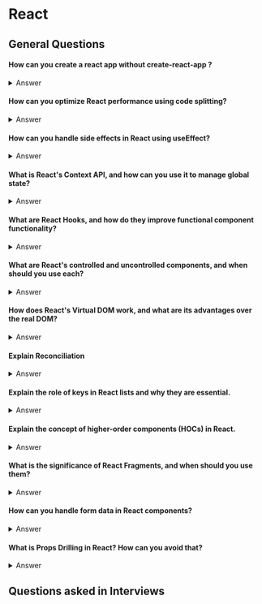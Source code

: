 # React

## General Questions

#### How can you create a react app without create-react-app ?

<details>
<summary>Answer</summary>
<p>

- `create-react-app` provides a convenient way to set up a new React project with a predefined structure and development environment, creating a React app from scratch gives you more control over the configuration and dependencies
- Below there are two ways listed
  - using CDN
  - by installing all dependencies needed and configuring them

**1. Using CDN**

- Creating a React app using a CDN (Content Delivery Network) involves linking to external libraries directly in your HTML file, rather than setting up a local development environment with tools like Babel and Webpack.

* This approach is simpler but might not provide all the features and conveniences of a full development environment.

```html
<!-- index.html -->
<!DOCTYPE html>
<html>
  <head>
    <title>React App with CDN</title>
  </head>
  <body>
    <div id="root"></div>

    <!-- React and React-DOM CDNs -->
    <script src="https://cdn.jsdelivr.net/npm/react@17/umd/react.production.min.js"></script>
    <script src="https://cdn.jsdelivr.net/npm/react-dom@17/umd/react-dom.production.min.js"></script>

    <!-- Your React component code -->
    <script>
      // Define your React component
      function App() {
        return React.createElement("div", null, "Hello, React with CDN!");
      }

      // Render the React component
      ReactDOM.render(
        React.createElement(App),
        document.getElementById("root")
      );
    </script>
  </body>
</html>
```

**2. Setting up by installing dependencies**

- Initialize Package.json : `npm init`
- Install React and React-DOM : `npm i react react-dom`
- Create index.html to server the app

```html
<!-- index.html-->
<!DOCTYPE html>
<html>
  <head>
    <title>My React App</title>
  </head>
  <body>
    <div id="root"></div>
    <script src="./src/index.js"></script>
  </body>
</html>
```

- Create react component

```jsx
// src/index.js

import React from "react";
import ReactDOM from "react-dom";
import App from "./App"; // Create this file

ReactDOM.render(<App />, document.getElementById("root"));
```

- Intall Bable and Webpack : `npm @babel/core @babel/preset-env @babel/preset-react babel-loader webpack webpack-cli webpack-dev-server --save-dev`
- Create Babel Configuration
- Create Webpack configuration

</p>
</details>

#### How can you optimize React performance using code splitting?

<details>
<summary>Answer</summary>
<p>

- Code splitting involves breaking your application into smaller chunks (bundling) and loading them on demand.
- React.lazy and Suspense are used to achieve code splitting, which can significantly reduce the initial loading time of your application.

Code example using React.lazy and Suspense:

```jsx
import React, { lazy, Suspense } from "react";

const LazyComponent = lazy(() => import("./LazyComponent"));

const App = () => {
  return (
    <Suspense fallback={<div>Loading...</div>}>
      <LazyComponent />
    </Suspense>
  );
};
```

</p>
</details>

#### How can you handle side effects in React using useEffect?

<details>
<summary>Answer</summary>
<p>

The useEffect hook allows you to perform side effects in functional components. You can use it to handle tasks like data fetching, subscriptions, or manually changing the DOM.

Code example:

```jsx
import React, { useEffect, useState } from 'react';

const MyComponent = () => {
 const [data, setData] = useState([]);

 useEffect(() => {
  // Fetch data from an API
  fetch('https://lnkd.in/d5PWjfXF')
   .then((response) => response.json())
   .then((data) => setData(data));
 }, []);

 return (
  // Display data here
 );
};
```

</p>
</details>

#### What is React's Context API, and how can you use it to manage global state?

<details>
<summary>Answer</summary>
<p>

React's Context API provides a way to pass data through the component tree without having to pass props manually at every level. It enables efficient global state management in applications, allowing components to access and update shared data.

Code Example:

```jsx
// Creating a context
const MyContext = React.createContext();

// Using the context provider
const MyProvider = ({ children }) => {
  const [state, setState] = React.useState(initialState);
  return (
    <MyContext.Provider value={{ state, setState }}>
      {children}
    </MyContext.Provider>
  );
};

// Consuming the context in a component
const MyComponent = () => {
  const { state, setState } = React.useContext(MyContext);
  // Use state and setState here
};
```

</p>
</details>

#### What are React Hooks, and how do they improve functional component functionality?

<details>
<summary>Answer</summary>
<p>

React Hooks are functions that enable functional components to use state and other React features without writing a class. They make it easier to reuse logic and manage component state in functional components.

```jsx
import React, { useState } from "react";

const Counter = () => {
  const [count, setCount] = useState(0);

  const handleIncrement = () => {
    setCount(count + 1);
  };

  return (
    <div>
      <p>Count: {count}</p>
      <button onClick={handleIncrement}>Increment</button>
    </div>
  );
};
```

</p>
</details>

#### What are React's controlled and uncontrolled components, and when should you use each?

<details>
<summary>Answer</summary>
<p>

Controlled components have their state controlled by React through props and react to user input via event handlers. Uncontrolled components store their state internally in the DOM and are controlled by the DOM itself.

Code example of a controlled component:

```jsx
import React, { useState } from "react";

const MyInput = () => {
  const [value, setValue] = useState("");

  const handleChange = (event) => {
    setValue(event.target.value);
  };

  return <input type="text" value={value} onChange={handleChange} />;
};
```

</p>
</details>

#### How does React's Virtual DOM work, and what are its advantages over the real DOM?

<details>
<summary>Answer</summary>
<p>

React's Virtual DOM is a representation of the actual DOM (Document Object Model) in memory, and it acts as an intermediary between your React components and the real browser DOM.
Steps:

1. Initial Rendering
   When you create a React component, it's not directly rendered to the actual DOM. Instead, React creates a virtual representation of that component in memory.
2. Virtual DOM Tree
   This virtual representation, often called the Virtual DOM tree, is a lightweight copy of the actual DOM. It's a tree structure where each node represents a component or an element and its properties.
3. Component Updates
   When a component's state or props change, a process called "reconciliation" begins. React calculates the difference between the previous Virtual DOM tree and the updated one.
4. Diffing Algorithm
   The diffing algorithm efficiently identifies the minimal number of changes needed to transition from the old Virtual DOM tree to the new one. This optimization helps in minimizing direct manipulation of the actual DOM, which can be a costly operation.
5. Updating Actual DOM
   Once the minimal set of changes is determined, React applies those changes to the real DOM. However, it does this in a highly optimized manner, reducing the number of expensive DOM operations.
6. Performance Gains
   By using this approach, React reduces the need to frequently update the actual DOM directly. Instead of re-rendering the entire page, React only updates the specific parts of the page that have changed, resulting in improved performance and a smoother user experience.

</p>
</details>

#### Explain Reconciliation

<details>
<summary>Answer</summary>
<p>

**Reconciliation (in React):**

- Reconciliation is the process in which React updates the user interface (UI) to reflect changes in the application's state or props.
- It's a core part of how React manages updates efficiently.
- When you make changes to a component's state or props, React doesn't immediately update the actual Document Object Model (DOM) in the browser.
- Instead, it performs a series of steps to calculate the difference between the previous state of the UI (represented by the Virtual DOM) and the new state.
- This difference is often referred to as the "diff."

  Here's how the reconciliation process works:

- A component's state or props change.
- React generates a new Virtual DOM representation of the component.
- React compares the new Virtual DOM with the previous one using a diffing algorithm.
- The algorithm determines the minimal set of changes needed to update the actual DOM.
- Only the necessary changes are applied to the real DOM, resulting in a more efficient update process.

**Diffing Algorithm**

Some concepts used by this algorithm are :

- Two elements of different types will produce different trees.
- Breadth-First Search (BFS) is applied because if a node is found as changed, it will re-render the entire subtree hence - Depth First Approach is not exactly optimal. (Ref: Fig.2)
- When comparing two elements of the same type, keep the underlying node as same and only update changes in attributes or styles.
- React uses optimizations so that a minimal difference can be calculated in O(N) efficiently using this Algorithm.

- Steps of Diffing Process
  - Tree level Diffing
  - Component level Diffing
  - Element Level diffing

<!-- **Steps of Diffing Process at 3 levels**:

1. Tree-level Diffing

   - **Generate Virtual DOM Trees:** Create virtual representations of the component trees for both the previous and current states.
   - **Root Node Comparison:** Compare the root nodes of the previous and current Virtual DOM trees.
   - **Component Identity Check:** Determine whether the root components are the same. If they are not, the entire sub-tree is marked for updates.

2. Component-level Diffing

   - Once differences at the tree level are identified, React drills down to the individual components that need updating. The steps at the component level are as follows:

   - **Component Type Check:** Check whether the types of the components (e.g., functional, class-based) are the same in the previous and current states.

   - **Props and State Comparison:** Compare the props and state of the components. If there are differences, the component is marked for updates.

   - **Update or Replace:** If a component is marked for an update, React decides whether to update the component in place or replace it with a new one.

3. Element-level Diffing

   - At the lowest level, React compares the individual elements within a component to determine the specific changes that need to be applied. The steps at the element level include:

   - **Key Comparison:** For lists of elements (e.g., in a map function), React uses the key attribute to optimize updates. It checks for keys to determine if elements have been added, removed, or reordered.

   - **Type Comparison:** Compare the types of elements in the previous and current states.

   - **Update, Replace, or Delete:** Depending on the differences, React will decide whether to update the element's attributes and content, replace the entire element, or delete it.

   - **Child Element Diffing:** If an element has child elements, the diffing process is recursively applied to those children. -->

</p>
</details>

#### Explain the role of keys in React lists and why they are essential.

<details>
<summary>Answer</summary>
<p>

Keys help React identify each list item uniquely and efficiently update and re-render components when the list changes. They improve performance by minimizing re-renders and avoiding issues like incorrect component recycling.

Code Example:

```jsx
// Without keys
const itemsWithoutKeys = items.map((item) => <li>{item}</li>);

// With unique ids as keys
const itemsWithKeys = items.map((item) => <li key={items.id}>{item}</li>);
```

</p>
</details>

#### Explain the concept of higher-order components (HOCs) in React.

<details>
<summary>Answer</summary>
<p>
Higher-order components are functions that take a component as an input and return an enhanced component with additional props or functionality. They are commonly used for code reuse, logic abstraction, and cross-cutting concerns.

Code example:

```jsx
const withLogger = (WrappedComponent) => {
  const EnhancedComponent = (props) => {
    console.log("Component props:", props);
    return <WrappedComponent {...props} />;
  };

  return EnhancedComponent;
};

// Usage
const MyComponent = (props) => {
  // Component logic here
};

export default withLogger(MyComponent);
```

</p>
</details>

#### What is the significance of React Fragments, and when should you use them?

<details>
<summary>Answer</summary>
<p>

React Fragments allow you to group multiple components **without introducing an additional parent element in the DOM.** They are useful when you need to return multiple elements from a component's render method.

Code example:

```jsx
import React, { Fragment } from "react";

const MyComponent = () => {
  return (
    <Fragment>
      <h1>Title</h1>
      <p>Paragraph 1</p>
      <p>Paragraph 2</p>
    </Fragment>
  );
};
```

</p>
</details>

#### How can you handle form data in React components?

<details>
<summary>Answer</summary>
<p>

You can manage form data using controlled components, where form elements are bound to state and updated through event handlers.

Code example of a controlled input:

```jsx
import React, { useState } from "react";

const MyForm = () => {
  const [inputValue, setInputValue] = useState("");

  const handleChange = (event) => {
    setInputValue(event.target.value);
  };

  const handleSubmit = (event) => {
    event.preventDefault();
    // Handle form submission with 'inputValue'
  };

  return (
    <form onSubmit={handleSubmit}>
      <input type="text" value={inputValue} onChange={handleChange} />
      <button type="submit">Submit</button>
    </form>
  );
};
```

- Extra Point
  Use the FormData constructor (available natively to almost all browsers) to create formData object of the required form and then extract one or all the fields which are required.

e.g. in submit form event listener define something like:

```js
function handleFormSubmit(event) {
const myForm = new FormData(event.target);
const userName = myForm.get(‘username’);
// userName variable now has username form field value.
}
```

You can read more about the FormData API in MDN web docs!

</p>
</details>

#### What is Props Drilling in React? How can you avoid that?

<details>
<summary>Answer</summary>
<p>

Example of Prop Drilling

```jsx
// Component A
function A({ value }) {
  return <B value={value} />;
}

// Component B
function B({ value }) {
  return <C value={value} />;
}

// Component C
function C({ value }) {
  return <div>{value}</div>;
}

// App
function App() {
  const data = "Hello, Props Drilling!";
  return <A value={data} />;
}
```

Props drilling in React refers to the process of passing props down through multiple levels of nested components. It happens when a component needs to pass data or functions to its child component, and then that child component needs to pass it further down to its own child component, and so on.

As the component hierarchy grows deeper, this can lead to passing props through several intermediate components, making the code less maintainable and potentially causing performance issues.

To avoid props drilling, you can use one of the following techniques:

1. **React Context API:**
   The Context API allows you to create a context that holds data or functions and make it available to all child components without explicitly passing it down as props. Components can access the context data directly from the provider.

2. **Using State Management Library like Redux:**
   Redux is a state management library that provides a centralized store accessible from any component. It allows components to retrieve and update data without the need to pass props through the entire component tree.

3. **Render Props and Higher-Order Components (HOCs):**
   You can use render props or HOCs to wrap components and provide them with the necessary props without drilling them down through intermediate components. These techniques can encapsulate the logic of passing props and provide a cleaner interface to components.

</p>
</details>

## Questions asked in Interviews

<!-- Tag: AT&T

### There are two components A and B. When you update value of a variable in component A then it should be available in component B for usage. Which react hook will you use for this?

<details>
<summary>Answer</summary>
<p>
useReducer
</p>
</details>

---

Tag: AT&T

### Convert the given arr of dates into the result format. Use javascript Date function.

```json
YYYY-MM-DD

Given Format:

const arr=[
{"date":"2022-01-01", "value": "10"},
{"date":"2022-01-02", "value": "10"},
{"date":"2022-01-03", "value": "11"},
{"date":"2022-02-01", "value": "1"},
{"date":"2022-02-02", "value": "1"},
{"date":"2022-02-03", "value": "10"}]

Result Format:

{"january-22": 31, "february-22": 12}

---

Explanation:

For January -
{"date":"2022-01-01", "value": "10"}
{"date":"2022-01-02", "value": "10"}
{"date":"2022-01-03", "value": "11"}

{"january-22": 31}
Here,
month = january (01 - MM written as january)
year = 22 (2022 - YYYY written as 22)
date = exclude it
value = 10+10+11 = 31 (add all values for a given month)


For February -
{"date":"2022-02-01", "value": "1"},
{"date":"2022-02-02", "value": "1"},
{"date":"2022-02-03", "value": "10"}

{"february-22": 12}
Here,
month = february (02 - MM written as january)
year = 22 (2022 - YYYY written as 22)
date = exclude it
value = 1+1+10 = 12 (add all values for a given month)


````

<details>
<summary>Answer</summary>
<p>
</p>
</details>

---

Tag: AT&T

### What are react fragments? There are 3 divs inside a react fragment, can you change background color of all 3 divs without actually selecting the div and targeting the react fragment?

```
<>
<div></div>
<div></div>
<div></div>
</>
```

<details>
<summary>Answer</summary>
<p>
</p>
</details>

---

### What is the difference between Virtual DOM, Shallow DOM and DOM in ReactJS?

<details>
<summary>Answer</summary>
<p>
</p>
</details>

---

### What is controlled and uncontrolled component in ReactJS?

<details>
<summary>Answer</summary>
<p>
</p>
</details>

---

### What are hooks in Reactjs?

<details>
<summary>Answer</summary>
<p>
</p>
</details>
---

### What is jsx , babel and webpack?

<details>
<summary>Answer</summary>
<p>
</p>
</details>
---

### What is Redux?

<details>
<summary>Answer</summary>
<p>
</p>
</details>
---

### What is Reducer, Action, Store in Redux?

<details>
<summary>Answer</summary>
<p>
</p>
</details>

---

### What is Middleware in Redux?

<details>
<summary>Answer</summary>
<p>
</p>
</details>
---

### Explain data flow in Redux

<details>
<summary>Answer</summary>
<p>
</p>
</details>
---

### What is Redux-Thunk?

<details>
<summary>Answer</summary>
<p>
</p>
</details>
---

### What is Redux-Saga?

<details>
<summary>Answer</summary>
<p>
</p>
</details>
---

### What is the difference between Redux-Thunk and Redux-Saga?

<details>
<summary>Answer</summary>
<p>
</p>
</details>
---

### React has one-way binding or two-way biding?

<details>
<summary>Answer</summary>
<p>
</p>
</details>

---

### Difference between class component and functional component

<details>
<summary>Answer</summary>
<p>
</p>
</details>
---

### How can we implement componentWillUnmount in functional component?

<details>
<summary>Answer</summary>
<p>
</p>
</details>
---

### useEffect, useState, useMemo, useCallback hooks in detail

<details>
<summary>Answer</summary>
<p>
</p>
</details>
---

### Explain lifecycle method in Reactjs

<details>
<summary>Answer</summary>
<p>
</p>
</details>
---

### What is difference between export default and export in Reactjs?

<details>
<summary>Answer</summary>
<p>
</p>
</details>

---

### What is portal in Reactjs?

<details>
<summary>Answer</summary>
<p>
</p>
</details>

---

### What is reconciliation in Reactjs?

<details>
<summary>Answer</summary>
<p>
</p>
</details>
---

### What is useRef in Reactjs?

<details>
<summary>Answer</summary>
<p>
</p>
</details>
---

### What is server side rendering in Reactjs?

<details>
<summary>Answer</summary>
<p>
</p>
</details>
---

### What is useStrict in Reactjs?

<details>
<summary>Answer</summary>
<p>
</p>
</details>
---

### What is fragment in Reactjs?

<details>
<summary>Answer</summary>
<p>
</p>
</details>
---

### What is react router in Reactjs?

<details>
<summary>Answer</summary>
<p>
</p>
</details>
---

### What are node_modules in Reactjs?

<details>
<summary>Answer</summary>
<p>
</p>
</details>
---

### What is the default localhost server port in Reactjs? How can we change the local server port?

<details>
<summary>Answer</summary>
<p>
</p>
</details>
---

### What is HOC in Reactjs?

<details>
<summary>Answer</summary>
<p>
</p>
</details>
---

### What is pure component in Reactjs?

<details>
<summary>Answer</summary>
<p>
</p>
</details>
---

### What is difference state and props in Reactjs?

<details>
<summary>Answer</summary>
<p>
</p>
</details>
---

### How to optmize Reactjs app?

<details>
<summary>Answer</summary>
<p>
</p>
</details>
---

### What is difference between Reactjs and Angularjs?

<details>
<summary>Answer</summary>
<p>
</p>
</details>
---

### What is prop drilling in Reactjs? How to overcome it?

<details>
<summary>Answer</summary>
<p>
</p>
</details>
---

### What is context api in Reactjs?

<details>
<summary>Answer</summary>
<p>
</p>
</details>
---

### What is super, constructor, render function in Reactjs?

<details>
<summary>Answer</summary>
<p>
</p>
</details>
---

# Advanced React Questions

---

### How React's reconciliation Algorithm Works?

<details>
<summary>Answer</summary>
<p>
</p>
</details>
---

### How does React handles aysnchronous updates?

<details>
<summary>Answer</summary>
<p>
</p>
</details>
---

### How does React solves optimization problem and is it good to always optimize?

<details>
<summary>Answer</summary>
<p>
</p>
</details>
---

###

<details>
<summary>Answer</summary>
<p>
</p>
</details>
---
###

<details>
<summary>Answer</summary>
<p>
</p>
</details>
---

###

<details>
<summary>Answer</summary>
<p>
</p>
</details>
---
###

<details>
<summary>Answer</summary>
<p>
</p>
</details>
---
###

<details>
<summary>Answer</summary>
<p>
</p>
</details>
---
###

<details>
<summary>Answer</summary>
<p>
</p>
</details>
---
###

<details>
<summary>Answer</summary>
<p>
</p>
</details>


####

<details>
<summary>Answer</summary>
<p>

</p>
</details>

####

<details>
<summary>Answer</summary>
<p>

</p>
</details>

####

<details>
<summary>Answer</summary>
<p>

</p>
</details>

####

<details>
<summary>Answer</summary>
<p>

</p>
</details>

####

<details>
<summary>Answer</summary>
<p>

</p>
</details>
--- -->
